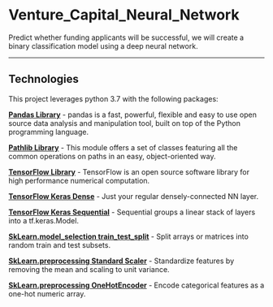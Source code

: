 # Venture_Capital_Neural_Network
Predict whether funding applicants will be successful, we will create a binary classification model using a deep neural network.

---

## Technologies

This project leverages python 3.7 with the following packages:

**[Pandas Library](https://pandas.pydata.org/)** - pandas is a fast, powerful, flexible and easy to use open source data analysis and manipulation tool,
built on top of the Python programming language.<br>

**[Pathlib Library](https://pathlib.readthedocs.io/en/pep428/)** - This module offers a set of classes featuring all the common operations on paths in an easy, object-oriented way.<br>

**[TensorFlow Library](https://pypi.org/project/tensorflow/)** - TensorFlow is an open source software library for high performance numerical computation.<br>

**[TensorFlow Keras Dense](https://www.tensorflow.org/api_docs/python/tf/keras/layers/Dense)** - Just your regular densely-connected NN layer.<br>

**[TensorFlow Keras Sequential](https://www.tensorflow.org/api_docs/python/tf/keras/Sequential)** - Sequential groups a linear stack of layers into a tf.keras.Model.<br>

**[SkLearn.model_selection train_test_split](https://scikit-learn.org/stable/modules/generated/sklearn.model_selection.train_test_split.html)** - Split arrays or matrices into random train and test subsets.<br>

**[SkLearn.preprocessing Standard Scaler](https://scikit-learn.org/stable/modules/generated/sklearn.preprocessing.StandardScaler.html)** - Standardize features by removing the mean and scaling to unit variance.<br>

**[SkLearn.preprocessing OneHotEncoder](https://scikit-learn.org/stable/modules/generated/sklearn.preprocessing.OneHotEncoder.html)** - Encode categorical features as a one-hot numeric array.
